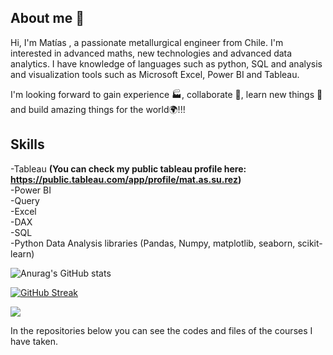 ## About me 👋

Hi, I'm Matías , a passionate metallurgical engineer from Chile. I'm interested in advanced maths, new technologies and advanced data analytics. I have knowledge of languages such as python, SQL and analysis and visualization tools such as Microsoft Excel, Power BI and Tableau.

I'm looking forward to gain experience 🏭, collaborate 🤝, learn new things 🧠 and build amazing things for the world🌍!!!


## **Skills**

-Tableau **(You can check my public tableau profile here: https://public.tableau.com/app/profile/mat.as.su.rez)** <br />
-Power BI <br />
-Query <br />
-Excel <br />
-DAX <br />
-SQL <br />
-Python Data Analysis libraries (Pandas, Numpy, matplotlib, seaborn, scikit-learn) <br />

![Anurag's GitHub stats](https://github-readme-stats.vercel.app/api?username=msuarezgalvez&show_icons=true)

[![GitHub Streak](https://github-readme-streak-stats.herokuapp.com/?user=DenverCoder1&theme=default)](https://github.com/DenverCoder1/github-readme-streak-stats)

![](https://komarev.com/ghpvc/?username=msuarezgalvez)




In the repositories below you can see the codes and files of the courses I have taken.

